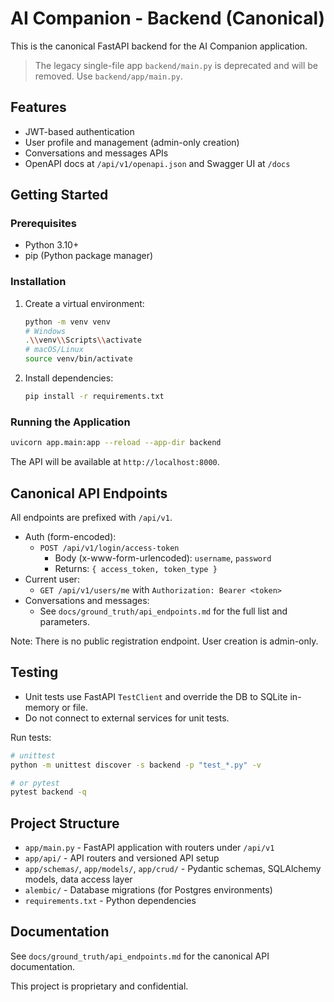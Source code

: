 # AI Companion - Backend (Canonical)

This is the canonical FastAPI backend for the AI Companion application.

> The legacy single-file app `backend/main.py` is deprecated and will be removed. Use `backend/app/main.py`.

## Features

- JWT-based authentication
- User profile and management (admin-only creation)
- Conversations and messages APIs
- OpenAPI docs at `/api/v1/openapi.json` and Swagger UI at `/docs`

## Getting Started

### Prerequisites

- Python 3.10+
- pip (Python package manager)

### Installation

1. Create a virtual environment:
   ```bash
   python -m venv venv
   # Windows
   .\\venv\\Scripts\\activate
   # macOS/Linux
   source venv/bin/activate
   ```

2. Install dependencies:
   ```bash
   pip install -r requirements.txt
   ```

### Running the Application

```bash
uvicorn app.main:app --reload --app-dir backend
```

The API will be available at `http://localhost:8000`.

## Canonical API Endpoints

All endpoints are prefixed with `/api/v1`.

- Auth (form-encoded):
  - `POST /api/v1/login/access-token`
    - Body (x-www-form-urlencoded): `username`, `password`
    - Returns: `{ access_token, token_type }`
- Current user:
  - `GET /api/v1/users/me` with `Authorization: Bearer <token>`
- Conversations and messages:
  - See `docs/ground_truth/api_endpoints.md` for the full list and parameters.

Note: There is no public registration endpoint. User creation is admin-only.

## Testing

- Unit tests use FastAPI `TestClient` and override the DB to SQLite in-memory or file.
- Do not connect to external services for unit tests.

Run tests:

```bash
# unittest
python -m unittest discover -s backend -p "test_*.py" -v

# or pytest
pytest backend -q
```

## Project Structure

- `app/main.py` - FastAPI application with routers under `/api/v1`
- `app/api/` - API routers and versioned API setup
- `app/schemas/`, `app/models/`, `app/crud/` - Pydantic schemas, SQLAlchemy models, data access layer
- `alembic/` - Database migrations (for Postgres environments)
- `requirements.txt` - Python dependencies

## Documentation

See `docs/ground_truth/api_endpoints.md` for the canonical API documentation.

This project is proprietary and confidential.
